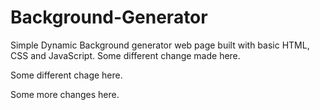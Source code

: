 # Background-Generator
Simple Dynamic Background generator web page built with basic HTML, CSS and JavaScript. 
Some different change made here.

Some different chage here. 

Some more changes here.

